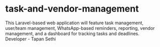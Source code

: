 # task-and-vendor-management
This Laravel-based web application will feature task management, user/team management, WhatsApp-based reminders, reporting, vendor management, and a dashboard for tracking tasks and deadlines.<br/>
Developer - Tapan Sethi
